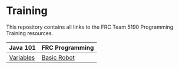 # Training
This repository contains all links to the FRC Team 5190 Programming Training resources.

Java 101    | FRC Programming
------------|----------------
[Variables](https://drive.google.com/file/d/1NtKOmOBkyREgWU5UOGqX2s4kXr_GxVzd/view?usp=sharing) | [Basic Robot](https://drive.google.com/file/d/1apG1lrCPtRvAkbNKyBClzNfjb2JUU1H7/view?usp=sharing)
